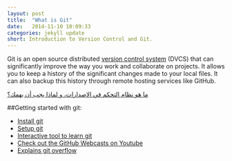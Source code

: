 ```yaml
---
layout: post
title:  "What is Git"
date:   2014-11-10 10:09:33
categories: jekyll update
short: Introduction to Version Control and Git.
---
```

Git is an open source distributed [version control system](http://git-scm.com/book/en/v2/Getting-Started-About-Version-Control) (DVCS) that can significantly improve the way you work and collaborate on projects. It allows you to keep a history of the significant changes made to your local files. It can also backup this history through remote hosting services like GitHub. 

[ما هو نظام التحكم في الإصدارات، و لماذا يجب أن يهمك؟](http://motah.org.sa/ar/?q=node/126)
 
##Getting started with git:
- [Install git](http://git-scm.com/downloads)
- [Setup git](https://help.github.com/articles/set-up-git/)
- [Interactive tool to learn git](https://try.github.io)
- [Check out the GitHub Webcasts on Youtube](https://www.youtube.com/watch?v=FyfwLX4HAxM&list=PLg7s6cbtAD15G8lNyoaYDuKZSKyJrgwB-)
- [Explains git overflow](https://guides.github.com/introduction/flow/index.html)

